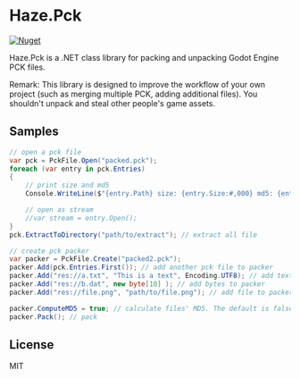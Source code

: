 # Haze.Pck

[![Nuget](https://img.shields.io/nuget/v/Haze.Pck)](https://www.nuget.org/packages/Haze.Pck)

Haze.Pck is a .NET class library for packing and unpacking Godot Engine PCK files.

Remark: This library is designed to improve the workflow of your own project (such as merging multiple PCK, adding additional files). You shouldn't unpack and steal other people's game assets.

## Samples

```C#
// open a pck file
var pck = PckFile.Open("packed.pck");
foreach (var entry in pck.Entries)
{
    // print size and md5
    Console.WriteLine($"{entry.Path} size: {entry.Size:#,000} md5: {entry.GetMD5String()}");

    // open as stream
    //var stream = entry.Open();
}
pck.ExtractToDirectory("path/to/extract"); // extract all file

// create pck packer
var packer = PckFile.Create("packed2.pck");
packer.Add(pck.Entries.First()); // add another pck file to packer
packer.Add("res://a.txt", "This is a text", Encoding.UTF8); // add text to packer
packer.Add("res://b.dat", new byte[10] ); // add bytes to packer
packer.Add("res://file.png", "path/to/file.png"); // add file to packer

packer.ComputeMD5 = true; // calculate files' MD5. The default is false.
packer.Pack(); // pack
```

## License

MIT